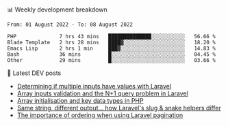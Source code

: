 📊 Weekly development breakdown
<!--START_SECTION:waka-->

```text
From: 01 August 2022 - To: 08 August 2022

PHP              7 hrs 43 mins   ██████████████░░░░░░░░░░░   56.66 %
Blade Template   2 hrs 28 mins   ████▓░░░░░░░░░░░░░░░░░░░░   18.20 %
Emacs Lisp       2 hrs 1 min     ███▓░░░░░░░░░░░░░░░░░░░░░   14.83 %
Bash             36 mins         █░░░░░░░░░░░░░░░░░░░░░░░░   04.45 %
Other            29 mins         █░░░░░░░░░░░░░░░░░░░░░░░░   03.66 %
```

<!--END_SECTION:waka-->

📕 Latest DEV posts
<!-- BLOG-POST-LIST:START -->
- [Determining if multiple inputs have values with Laravel](https://dev.to/michaelvickersuk/determining-if-multiple-inputs-have-values-with-laravel-km6)
- [Array inputs validation and the N+1 query problem in Laravel](https://dev.to/michaelvickersuk/array-inputs-validation-and-the-n1-query-problem-in-laravel-2agb)
- [Array initialisation and key data types in PHP](https://dev.to/michaelvickersuk/array-initialisation-and-key-data-types-in-php-1e5b)
- [Same string, different output... how Laravel&#39;s slug &amp; snake helpers differ](https://dev.to/michaelvickersuk/same-string-different-output-how-laravels-slug-snake-helpers-differ-1ccj)
- [The importance of ordering when using Laravel pagination](https://dev.to/michaelvickersuk/the-importance-of-ordering-when-using-laravel-pagination-1e37)
<!-- BLOG-POST-LIST:END -->
